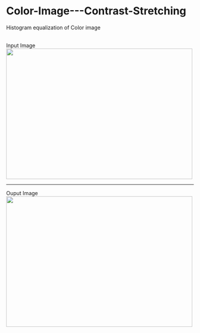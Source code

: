 # Color-Image---Contrast-Stretching
Histogram equalization of Color image


<br>
Input Image<br>
<img src="image_data/input.jpg" height=350px width=500px>
<hr>
Ouput Image<br>
<img src="output_data/output.jpg" height=350px width=500px>
